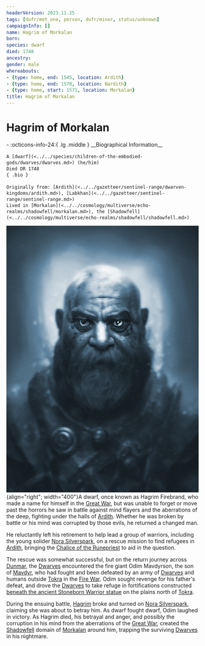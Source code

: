 ```yaml
---
headerVersion: 2023.11.25
tags: [dufr/met_one, person, dufr/minor, status/unknown]
campaignInfo: []
name: Hagrim of Morkalan
born:
species: dwarf
died: 1748
ancestry:
gender: male
whereabouts:
- {type: home, end: 1545, location: Ardith}
- {type: home, end: 1570, location: Nardith}
- {type: home, start: 1571, location: Morkalan}
title: Hagrim of Morkalan
---
```

# Hagrim of Morkalan
<div class="grid cards ext-narrow-margin ext-one-column" markdown>
- :octicons-info-24:{ .lg .middle } __Biographical Information__

    A [dwarf](<../../species/children-of-the-embodied-gods/dwarves/dwarves.md>) (he/him)  
    Died DR 1748  
    { .bio }

    Originally from: [Ardith](<../../gazetteer/sentinel-range/dwarven-kingdoms/ardith.md>), [Labkhan](<../../gazetteer/sentinel-range/sentinel-range.md>)
    Lived in [Morkalan](<../../cosmology/multiverse/echo-realms/shadowfell/morkalan.md>), the [Shadowfell](<../../cosmology/multiverse/echo-realms/shadowfell/shadowfell.md>)
</div>




![Hagrim Portrait](../../assets/hagrim-portrait.png){align="right"; width="400"}A dwarf, once known as Hagrim Firebrand, who made a name for himself in the [Great War](<../../events/1500s/great-war.md>), but was unable to forget or move past the horrors he saw in battle against mind flayers and the aberrations of the deep, fighting under the halls of [Ardith](<../../gazetteer/sentinel-range/dwarven-kingdoms/ardith.md>). Whether he was broken by battle or his mind was corrupted by those evils, he returned a changed man. 

He reluctantly left his retirement to help lead a group of warriors, including the young solider [Nora Silverspark](<./nora-silverspark.md>), on a rescue mission to find refugees in [Ardith](<../../gazetteer/sentinel-range/dwarven-kingdoms/ardith.md>), bringing the [Chalice of the Runepriest](<../../things/artifacts-of-power/chalice-of-the-runepriest.md>) to aid in the question. 

The rescue was somewhat successful, but on the return journey across [Dunmar](<../../gazetteer/greater-dunmar/realms/dunmar/dunmar.md>), the [Dwarves](<../../species/children-of-the-embodied-gods/dwarves/dwarves.md>) encountered the fire giant Odim Mavdyrson, the son of [Mavdyr](<../historical-figures/mavdyr.md>), who had fought and been defeated by an army of [Dwarves](<../../species/children-of-the-embodied-gods/dwarves/dwarves.md>) and humans outside [Tokra](<../../gazetteer/greater-dunmar/realms/dunmar/central-dunmar/tokra/tokra.md>) in the [Fire War](<../../events/1500s/fire-war.md>). Odim sought revenge for his father's defeat, and drove the [Dwarves](<../../species/children-of-the-embodied-gods/dwarves/dwarves.md>) to take refuge in fortifications constructed  [beneath the ancient Stoneborn Warrior statue](<../../gazetteer/greater-dunmar/dunmari-basin/stoneborn-statue-dungeon.md>) on the plains north of [Tokra](<../../gazetteer/greater-dunmar/realms/dunmar/central-dunmar/tokra/tokra.md>). 

During the ensuing battle, [Hagrim](<./hagrim.md>) broke and turned on [Nora Silverspark](<./nora-silverspark.md>), claiming she was about to betray him. As dwarf fought dwarf, Odim laughed in victory. As Hagrim died, his betrayal and anger, and possibly the corruption in his mind from the aberrations of the [Great War](<../../events/1500s/great-war.md>), created the [Shadowfell](<../../cosmology/multiverse/echo-realms/shadowfell/shadowfell.md>) domain of [Morkalan](<../../cosmology/multiverse/echo-realms/shadowfell/morkalan.md>) around him, trapping the surviving [Dwarves](<../../species/children-of-the-embodied-gods/dwarves/dwarves.md>) in his nightmare. 

